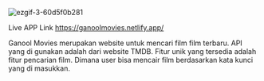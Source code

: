 ![ezgif-3-60d5f0b281](https://user-images.githubusercontent.com/113610476/198096595-f9306868-3a58-4d80-8d07-0931dfd3289a.gif)


Live APP Link
https://ganoolmovies.netlify.app/

Ganool Movies merupakan website untuk mencari film film terbaru. API yang di gunakan adalah dari website TMDB. Fitur unik yang tersedia adalah fitur pencarian film. Dimana user bisa mencair film berdasarkan kata kunci yang di masukkan.
